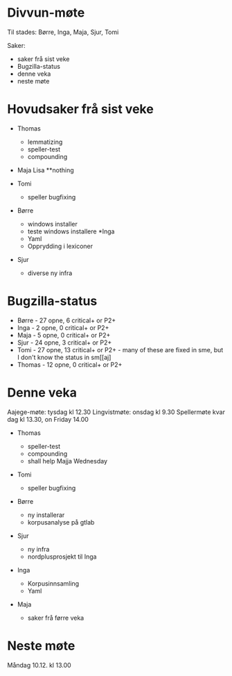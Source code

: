 # Divvun-møte

Til stades: Børre, Inga, Maja, Sjur, Tomi

Saker:
* saker frå sist veke
* Bugzilla-status
* denne veka
* neste møte

# Hovudsaker frå sist veke

* Thomas
    - lemmatizing
    - speller-test
    - compounding

* Maja Lisa
**nothing
* Tomi
    - speller bugfixing
* Børre
    - windows installer
    - teste windows installere
*Inga
    - Yaml
    - Opprydding i lexiconer
* Sjur
    - diverse ny infra

# Bugzilla-status

* Børre  - 27 opne,  6 critical+ or P2+
* Inga   -  2 opne,  0 critical+ or P2+
* Maja   -  5 opne,  0 critical+ or P2+
* Sjur   - 24 opne,  3 critical+ or P2+
* Tomi   - 27 opne, 13 critical+ or P2+ - many of these are fixed in sme, but I
                                          don't know the status in sm[[aj]
* Thomas - 12 opne,  0 critical+ or P2+

# Denne veka

Aajege-møte: tysdag kl 12.30
Lingvistmøte: onsdag kl 9.30
Spellermøte kvar dag kl 13.30, on Friday 14.00

* Thomas
    - speller-test
    - compounding
    - shall help Majja Wednesday

* Tomi
    - speller bugfixing

* Børre
    - ny installerar
    - korpusanalyse på gtlab

* Sjur
    - ny infra
    - nordplusprosjekt til Inga

* Inga
    - Korpusinnsamling
    - Yaml

* Maja
    - saker frå førre veka

# Neste møte

Måndag 10.12. kl 13.00
